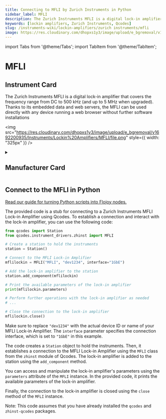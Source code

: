 ```yaml
---
title: Connecting to MFLI by Zurich Instruments in Python
sidebar_label: MFLI
description: The Zurich Instruments MFLI is a digital lock-in amplifier that covers the frequency range from DC to 500 kHz (and up to 5 MHz when upgraded). Thanks to its embedded data and web servers, the MFLI can be used directly with any device running a web browser without further software installations
keywords: [lockin amplifiers, Zurich Instruments, Qcodes]
slug: /instruments-wiki/lockin-amplifiers/zurich instruments/mfli
image: https://res.cloudinary.com/dhopxs1y3/image/upload/e_bgremoval/v1692200935/Instruments/Lockin%20Amplifiers/MFLI/file.png
---
```


import Tabs from '@theme/Tabs';
import TabItem from '@theme/TabItem';

# MFLI

## Instrument Card

<div className="flex">

<div>

The Zurich Instruments MFLI is a digital lock-in amplifier that covers the frequency range from DC to 500 kHz (and up to 5 MHz when upgraded). Thanks to its embedded data and web servers, the MFLI can be used directly with any device running a web browser without further software installations

</div>

<img src="https://res.cloudinary.com/dhopxs1y3/image/upload/e_bgremoval/v1692200935/Instruments/Lockin%20Amplifiers/MFLI/file.png" style={{ width: "325px" }} />

</div>

<details>
<summary><h2>Manufacturer Card</h2></summary>

<img src="https://res.cloudinary.com/dhopxs1y3/image/upload/e_bgremoval/v1692126012/Instruments/Vendor%20Logos/Zurich_Instruments.png" style={{ width: "100%", objectFit: "cover" }} />

Zurich Instruments Ltd. is a privately owned company developing and selling advanced test and measurement instruments equipped with software for dynamic signal analysis. <a href="https://www.zhinst.com/americas/en">Website</a>.

<ul>
  <li>Headquarters: Switzerland</li>
  <li>Yearly Revenue (millions, USD): 38.0</li>
</ul>
</details>

## Connect to the MFLI in Python

[Read our guide for turning Python scripts into Flojoy nodes.](https://docs.flojoy.ai/custom-nodes/creating-custom-node/)


<Tabs>
<TabItem value="Qcodes" label="Qcodes">

The provided code is a stub for connecting to a Zurich Instruments MFLI Lock-in Amplifier using Qcodes. To establish a connection and interact with the lock-in amplifier, you can use the following code:

```python
from qcodes import Station
from qcodes.instrument_drivers.zhinst import MFLI

# Create a station to hold the instruments
station = Station()

# Connect to the MFLI Lock-in Amplifier
mflilockin = MFLI("MFLI", "dev1234", interface="1GbE")

# Add the lock-in amplifier to the station
station.add_component(mflilockin)

# Print the available parameters of the lock-in amplifier
print(mflilockin.parameters)

# Perform further operations with the lock-in amplifier as needed
# ...

# Close the connection to the lock-in amplifier
mflilockin.close()
```

Make sure to replace `"dev1234"` with the actual device ID or name of your MFLI Lock-in Amplifier. The `interface` parameter specifies the connection interface, which is set to `"1GbE"` in this example.

The code creates a `Station` object to hold the instruments. Then, it establishes a connection to the MFLI Lock-in Amplifier using the `MFLI` class from the `zhinst` module of Qcodes. The lock-in amplifier is added to the station using the `add_component` method.

You can access and manipulate the lock-in amplifier's parameters using the `parameters` attribute of the `MFLI` instance. In the provided code, it prints the available parameters of the lock-in amplifier.

Finally, the connection to the lock-in amplifier is closed using the `close` method of the `MFLI` instance.

Note: This code assumes that you have already installed the `qcodes` and `zhinst-qcodes` packages.

</TabItem>
</Tabs>